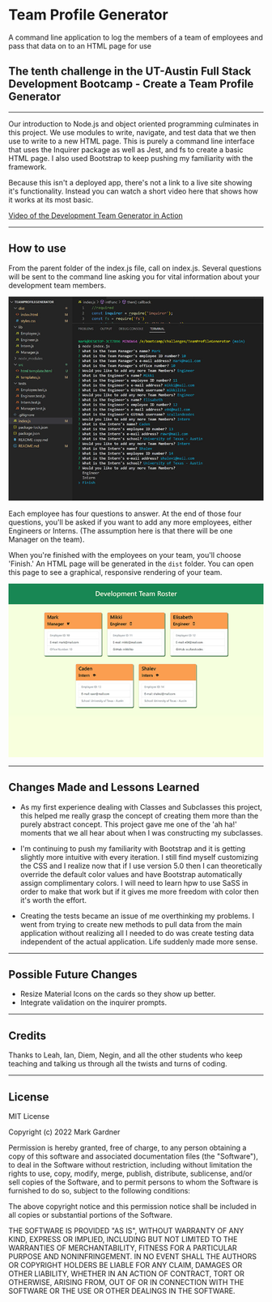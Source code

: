 # Team Profile Generator
A command line application to log the members of a team of employees and pass that data on to an HTML page for use


## The tenth challenge in the UT-Austin Full Stack Development Bootcamp - Create a Team Profile Generator


___


Our introduction to Node.js and object oriented programming culminates in this project. We use modules to write, navigate, and test data that we then use to write to a new HTML page. This is purely a command line interface that uses the Inquirer package as well as Jest, and fs to create a basic HTML page. I also used Bootstrap to keep pushing my familiarity with the framework.

Because this isn't a deployed app, there's not a link to a live site showing it's functionality. Instead you can watch a short video here that shows how it works at its most basic.

[Video of the Development Team Generator in Action](https://drive.google.com/file/d/1lSUTUFGxwM-rN99UC_Orp-QTecgInhgt/view)


___



## How to use

From the parent folder of the index.js file, call on index.js. Several questions will be sent to the command line asking you for vital information about your development team members. 

![Command line interface for Team Generator](./images/Team%20Roster%20commands%20and%20questions.jpg)

Each employee has four questions to answer. At the end of those four questions, you'll be asked if you want to add any more employees, either Engineers or Interns. (The assumption here is that there will be one Manager on the team).

When you're finished with the employees on your team, you'll choose 'Finish.' An HTML page will be generated in the `dist` folder. You can open this page to see a graphical, responsive rendering of your team.

![Generated HTML page for Development Team](./images/Team%20Roster%20generated%20HTML%20page.jpg)

___


## Changes Made and Lessons Learned

- As my first experience dealing with Classes and Subclasses this project, this helped me really grasp the concept of creating them more than the purely abstract concept. This project gave me one of the 'ah ha!' moments that we all hear about when I was constructing my subclasses. 

- I'm continuing to push my familiarity with Bootstrap and it is getting slightly more intuitive with every iteration. I still find myself customizing the CSS and I realize now that if I use version 5.0 then I can theoretically override the default color values and have Bootstrap automatically assign complimentary colors. I will need to learn hpw to use SaSS in order to make that work but if it gives me more freedom with color then it's worth the effort.

- Creating the tests became an issue of me overthinking my problems. I went from trying to create new methods to pull data from the main application without realizing all I needed to do was create testing data independent of the actual application. Life suddenly made more sense.


___



## Possible Future Changes

- Resize Material Icons on the cards so they show up better.
- Integrate validation on the inquirer prompts.



___



## Credits
Thanks to Leah, Ian, Diem, Negin, and all the other students who keep teaching and talking us through all the twists and turns of coding.



___



## License

MIT License

Copyright (c) 2022 Mark Gardner

Permission is hereby granted, free of charge, to any person obtaining a copy
of this software and associated documentation files (the "Software"), to deal
in the Software without restriction, including without limitation the rights
to use, copy, modify, merge, publish, distribute, sublicense, and/or sell
copies of the Software, and to permit persons to whom the Software is
furnished to do so, subject to the following conditions:

The above copyright notice and this permission notice shall be included in all
copies or substantial portions of the Software.

THE SOFTWARE IS PROVIDED "AS IS", WITHOUT WARRANTY OF ANY KIND, EXPRESS OR
IMPLIED, INCLUDING BUT NOT LIMITED TO THE WARRANTIES OF MERCHANTABILITY,
FITNESS FOR A PARTICULAR PURPOSE AND NONINFRINGEMENT. IN NO EVENT SHALL THE
AUTHORS OR COPYRIGHT HOLDERS BE LIABLE FOR ANY CLAIM, DAMAGES OR OTHER
LIABILITY, WHETHER IN AN ACTION OF CONTRACT, TORT OR OTHERWISE, ARISING FROM,
OUT OF OR IN CONNECTION WITH THE SOFTWARE OR THE USE OR OTHER DEALINGS IN THE
SOFTWARE.

